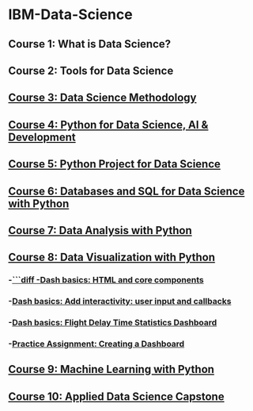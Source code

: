 # IBM-Data-Science
## Course 1: What is Data Science?
## Course 2: Tools for Data Science
## [Course 3: Data Science Methodology](https://github.com/chongna95/IBM-Data-Science/tree/main/Course%203:%20Data%20Science%20Methodology)
## [Course 4: Python for Data Science, AI & Development](https://github.com/chongna95/IBM-Data-Science/tree/main/Course%204:%20Python%20for%20Data%20Science%2C%20AI%20%26%20Development)
## [Course 5: Python Project for Data Science](https://github.com/chongna95/IBM-Data-Science/tree/main/Course%205:%20Python%20Project%20for%20Data%20Science)
## [Course 6: Databases and SQL for Data Science with Python](https://github.com/chongna95/IBM-Data-Science/tree/main/Course%206:%20Databases%20and%20SQL%20for%20Data%20Science%20with%20Python)
## [Course 7: Data Analysis with Python](https://github.com/chongna95/IBM-Data-Science/tree/main/Course%207:%20Data%20Analysis%20with%20Python) 
## [Course 8: Data Visualization with Python](https://github.com/chongna95/IBM-Data-Science/tree/main/Course%208:%20Data%20Visualization%20with%20Python)   
   ### -[```diff -Dash basics: HTML and core components](https://author-ide.skills.network/render?token=eyJhbGciOiJIUzI1NiIsInR5cCI6IkpXVCJ9.eyJtZF9pbnN0cnVjdGlvbnNfdXJsIjoiaHR0cHM6Ly9jZi1jb3Vyc2VzLWRhdGEuczMudXMuY2xvdWQtb2JqZWN0LXN0b3JhZ2UuYXBwZG9tYWluLmNsb3VkL0lCTURldmVsb3BlclNraWxsc05ldHdvcmstRFYwMTAxRU4tU2tpbGxzTmV0d29yay9sYWJzL01vZHVsZSUyMDQvNC41X0Rhc2hfQmFzaWNzLm1kIiwidG9vbF90eXBlIjoidGhlaWEiLCJhZG1pbiI6ZmFsc2UsImlhdCI6MTY3ODA5OTIwN30.R6-Ere4u-vfr5vdVfBYYDQRLHAcdy5z8n7R-LKzVZ8A)
   ### -[Dash basics: Add interactivity: user input and callbacks](https://author-ide.skills.network/render?token=eyJhbGciOiJIUzI1NiIsInR5cCI6IkpXVCJ9.eyJtZF9pbnN0cnVjdGlvbnNfdXJsIjoiaHR0cHM6Ly9jZi1jb3Vyc2VzLWRhdGEuczMudXMuY2xvdWQtb2JqZWN0LXN0b3JhZ2UuYXBwZG9tYWluLmNsb3VkL0lCTURldmVsb3BlclNraWxsc05ldHdvcmstRFYwMTAxRU4tU2tpbGxzTmV0d29yay9sYWJzL01vZHVsZSUyMDQvNC43X0Rhc2hfSW50ZXJhY3Rpdml0eS5tZCIsInRvb2xfdHlwZSI6InRoZWlhIiwiYWRtaW4iOmZhbHNlLCJpYXQiOjE2NzgwOTkzODR9.O-6ekl5hj-xoTv2A-q6a36WexkcWNgeZjfR-7Eoao3Y)
   ### -[Dash basics: Flight Delay Time Statistics Dashboard](https://author-ide.skills.network/render?token=eyJhbGciOiJIUzI1NiIsInR5cCI6IkpXVCJ9.eyJtZF9pbnN0cnVjdGlvbnNfdXJsIjoiaHR0cHM6Ly9jZi1jb3Vyc2VzLWRhdGEuczMudXMuY2xvdWQtb2JqZWN0LXN0b3JhZ2UuYXBwZG9tYWluLmNsb3VkL0lCTURldmVsb3BlclNraWxsc05ldHdvcmstRFYwMTAxRU4tU2tpbGxzTmV0d29yay9sYWJzL01vZHVsZSUyMDQvNC44X0ZsaWdodF9EZWxheV9UaW1lX1N0YXRpc3RpY3NfRGFzaGJvYXJkLm1kIiwidG9vbF90eXBlIjoidGhlaWEiLCJhZG1pbiI6ZmFsc2UsImlhdCI6MTY3ODA5ODUzNX0.jJpg4_6movpbwAoRVaMsG_XPonm-DXI45hphYGV8Trs)
   ### -[Practice Assignment: Creating a Dashboard](https://author-ide.skills.network/render?token=eyJhbGciOiJIUzI1NiIsInR5cCI6IkpXVCJ9.eyJtZF9pbnN0cnVjdGlvbnNfdXJsIjoiaHR0cHM6Ly9jZi1jb3Vyc2VzLWRhdGEuczMudXMuY2xvdWQtb2JqZWN0LXN0b3JhZ2UuYXBwZG9tYWluLmNsb3VkL0lCTURldmVsb3BlclNraWxsc05ldHdvcmstRFYwMTAxRU4tU2tpbGxzTmV0d29yay9sYWJzL01vZHVsZSUyMDUvNS4xX1ByYWN0aWNlTGFiLm1kIiwidG9vbF90eXBlIjoidGhlaWEiLCJhZG1pbiI6ZmFsc2UsImlhdCI6MTY3ODA5OTk5NX0.65_nfLVLvRaRjAcLQOTWZ2tN8oXgQQnjwKL9jk7kWko)
## [Course 9: Machine Learning with Python](https://github.com/chongna95/IBM-Data-Science/tree/main/Course%209:%20Machine%20Learning%20with%20Python)
## [Course 10: Applied Data Science Capstone](https://github.com/chongna95/Applied-Data-Science-Capstone)
